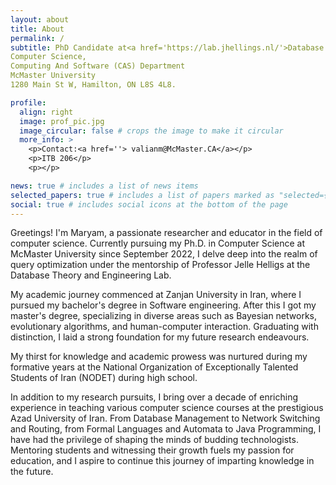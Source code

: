 ```yaml
---
layout: about
title: About
permalink: /
subtitle: PhD Candidate at<a href='https://lab.jhellings.nl/'>Database Theory and Engineering Lab</a>
Computer Science,
Computing And Software (CAS) Department
McMaster University
1280 Main St W, Hamilton, ON L8S 4L8.

profile:
  align: right
  image: prof_pic.jpg
  image_circular: false # crops the image to make it circular
  more_info: >
    <p>Contact:<a href=''> valianm@McMaster.CA</a></p>
    <p>ITB 206</p>
    <p></p>

news: true # includes a list of news items
selected_papers: true # includes a list of papers marked as "selected={true}"
social: true # includes social icons at the bottom of the page
---
```



Greetings! I'm Maryam, a passionate researcher and educator in the field of computer science. Currently pursuing my Ph.D. in Computer Science at McMaster University since September 2022, I delve deep into the realm of query optimization under the mentorship of Professor Jelle Helligs at the Database Theory and Engineering Lab.

My academic journey commenced at Zanjan University in Iran, where I pursued my bachelor's degree in Software engineering. After this I got my master's degree, specializing in diverse areas such as Bayesian networks, evolutionary algorithms, and human-computer interaction. Graduating with distinction, I laid a strong foundation for my future research endeavours.

 My thirst for knowledge and academic prowess was nurtured during my formative years at the National Organization of Exceptionally Talented Students of Iran (NODET) during high school.

In addition to my research pursuits, I bring over a decade of enriching experience in teaching various computer science courses at the prestigious Azad University of Iran. From Database Management to Network Switching and Routing, from Formal Languages and Automata to Java Programming, I have had the privilege of shaping the minds of budding technologists. Mentoring students and witnessing their growth fuels my passion for education, and I aspire to continue this journey of imparting knowledge in the future.
